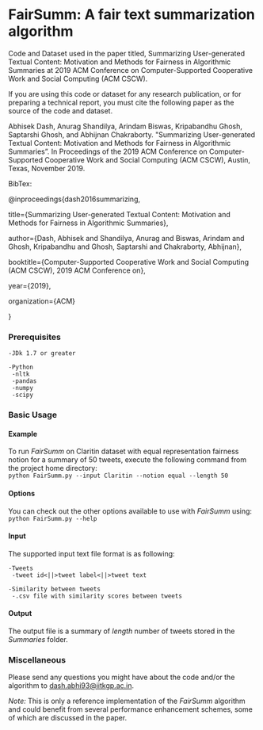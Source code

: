 # FairSumm: A fair text summarization algorithm

Code and Dataset used in the paper titled, Summarizing User-generated Textual Content: Motivation
and Methods for Fairness in Algorithmic Summaries at 2019 ACM Conference on Computer-Supported Cooperative Work and Social Computing (ACM CSCW).

If you are using this code or dataset for any research publication, or for preparing a technical report, you must cite the following paper as the source of the code and dataset.

Abhisek Dash, Anurag Shandilya, Arindam Biswas, Kripabandhu Ghosh, Saptarshi Ghosh, and Abhijnan Chakraborty. "Summarizing User-generated Textual Content: Motivation and Methods for Fairness in Algorithmic Summaries”. In Proceedings of the 2019 ACM Conference on Computer-Supported Cooperative Work and Social Computing (ACM CSCW), Austin, Texas, November 2019.

BibTex:

@inproceedings{dash2016summarizing,

title={Summarizing User-generated Textual Content: Motivation and Methods for Fairness in Algorithmic Summaries},

author={Dash, Abhisek and Shandilya, Anurag and Biswas, Arindam and Ghosh, Kripabandhu and Ghosh, Saptarshi and Chakraborty, Abhijnan},

booktitle={Computer-Supported Cooperative Work and Social Computing (ACM CSCW), 2019 ACM Conference on},

year={2019},

organization={ACM}

}


### Prerequisites


	-JDk 1.7 or greater
	 
	-Python
	 -nltk
	 -pandas
	 -numpy
	 -scipy
	 
### Basic Usage

#### Example
To run *FairSumm* on Claritin dataset with equal representation fairness notion for a summary of 50 tweets, execute the following command from the project home directory:<br/>
	``python FairSumm.py --input Claritin --notion equal --length 50``

#### Options
You can check out the other options available to use with *FairSumm* using:<br/>
	``python FairSumm.py --help``

#### Input
The supported input text file format is as following:

	-Tweets
	 -tweet id<||>tweet label<||>tweet text
	 
	-Similarity between tweets
	 -.csv file with similarity scores between tweets

#### Output
The output file is a summary of *length* number of tweets stored in the *Summaries* folder. 

### Miscellaneous

Please send any questions you might have about the code and/or the algorithm to <dash.abhi93@iitkgp.ac.in>.

*Note:* This is only a reference implementation of the *FairSumm* algorithm and could benefit from several performance enhancement schemes, some of which are discussed in the paper.



